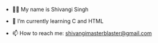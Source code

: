 * 😮‍💨 My name is Shivangi Singh


* 🌱 I’m currently learning C and HTML


* 📫 How to reach me: shivangimasterblaster@gmail.com
